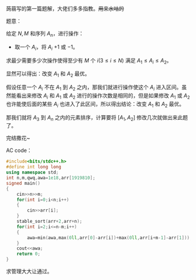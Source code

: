 蒟蒻写的第一篇题解，大佬们多多指教。~~用来水咕的~~

题意：

给定 $N,M$ 和序列 $A_n$，进行操作：

- 取一个 $A_i$，将 $A_i$ $+1$ 或 $-1$。

求最少需要多少次操作使得至少有 $M$ 个 $i(3\le i\le N)$ 满足 $A_1\le A_i \le A_2$。

显然可以得出：改变 $A_1$ 和 $A_2$ 最优。

假设任意一个 $A_i$ 不在 $A_1$ 到 $A_2$ 之内，那我们就进行操作使这个 $A_i$ 进入区间。虽然能看出来修改 $A_i$ 和 $A_1$ 或 $A_2$ 进行的操作次数是相同的，但是如果修改 $A_1$ 或 $A_2$ 也许能使后面的某些 $A_i$ 也进入了此区间，所以得出结论：改变 $A_1$ 和 $A_2$ 最优。

那我们就将 $A_3$ 到 $A_n$ 之内的元素排序，计算要将 $[A_1,A_2]$ 修改几次就做出来此题了。

完结撒花~

AC code：

```cpp
#include<bits/stdc++.h>
#define int long long
using namespace std;
int n,m,qwq,awa=1e18,arr[1919810];
signed main()
{
	cin>>n>>m;
	for(int i=0;i<n;i++)
	{
		cin>>arr[i];
	}
	stable_sort(arr+2,arr+n);
	for(int i=2;i<=n-m;i++)
	{
		awa=min(awa,max(0ll,arr[0]-arr[i])+max(0ll,arr[i+m-1]-arr[1]));
	}
	cout<<awa;
	return 0;
}
```

求管理大大让通过。